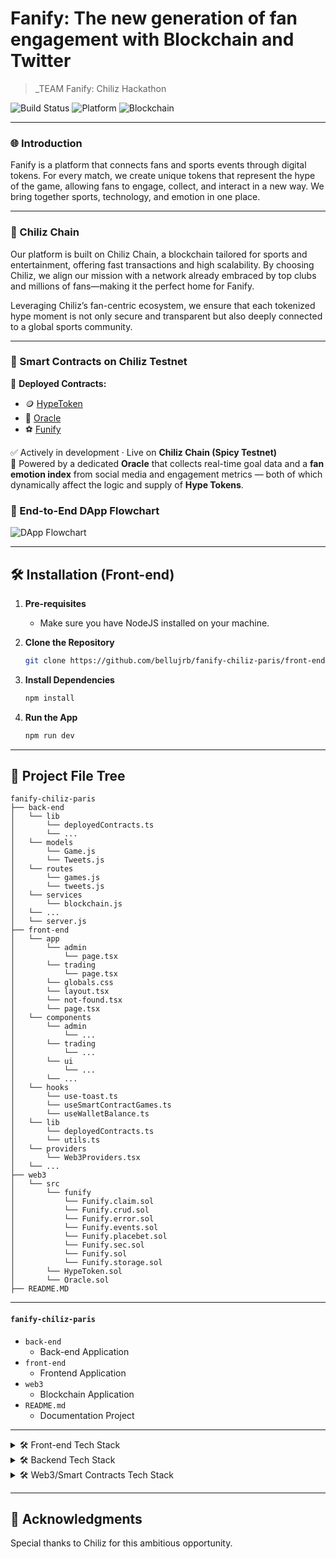 # Fanify: The new generation of fan engagement with Blockchain and Twitter

> _TEAM Fanify: Chiliz Hackathon 

![Build Status](https://img.shields.io/badge/Build-Passing-brightgreen)
![Platform](https://img.shields.io/badge/Platform-Web-blue)
![Blockchain](https://img.shields.io/badge/Blockchain-Chiliz-red)

---

### 🌐 Introduction

Fanify is a platform that connects fans and sports events through digital tokens. For every match, we create unique tokens that represent the hype of the game, allowing fans to engage, collect, and interact in a new way. We bring together sports, technology, and emotion in one place.

---

### 🔴 Chiliz Chain

Our platform is built on Chiliz Chain, a blockchain tailored for sports and entertainment, offering fast transactions and high scalability. By choosing Chiliz, we align our mission with a network already embraced by top clubs and millions of fans—making it the perfect home for Fanify.

Leveraging Chiliz’s fan-centric ecosystem, we ensure that each tokenized hype moment is not only secure and transparent but also deeply connected to a global sports community.

--- 

### 🔗 Smart Contracts on Chiliz Testnet

📄 **Deployed Contracts:**  
- 🪙 [HypeToken](https://spicy-explorer.chiliz.com/address/0xe5d5d20b1b3757bee7bf7d61a5004106e4d32139)  
- 📡 [Oracle](https://spicy-explorer.chiliz.com/address/0x034faeae891f47a2714eb1e4bfba7525a606dcc5)  
- ⚽ [Funify](https://spicy-explorer.chiliz.com/address/0xdb51e8f0ceae0d0743e3135fcb1f0f077b0f3d04)

✅ Actively in development · Live on **Chiliz Chain (Spicy Testnet)**  
🔐 Powered by a dedicated **Oracle** that collects real-time goal data and a **fan emotion index** from social media and engagement metrics — both of which dynamically affect the logic and supply of **Hype Tokens**.

### 🔁 End-to-End DApp Flowchart

![DApp Flowchart](https://github.com/user-attachments/assets/702c19d9-dc39-4f37-90fd-d43de226ca42)

---

## 🛠 Installation (Front-end)

1. **Pre-requisites**
    - Make sure you have NodeJS installed on your machine.

2. **Clone the Repository**

    ```bash
    git clone https://github.com/bellujrb/fanify-chiliz-paris/front-end
    ```

3. **Install Dependencies**

    ```bash
    npm install
    ```

4. **Run the App**

    ```bash
    npm run dev
    ```

---

## 📂 Project File Tree
    
```
fanify-chiliz-paris
├── back-end
│   └── lib
│       └── deployedContracts.ts
│       └── ...
│   └── models
│       └── Game.js
│       └── Tweets.js
│   └── routes
│       └── games.js
│       └── tweets.js
│   └── services
│       └── blockchain.js
│   └── ...
│   └── server.js
├── front-end
│   └── app
│       └── admin
│           └── page.tsx
│       └── trading
│           └── page.tsx
│       └── globals.css
│       └── layout.tsx
│       └── not-found.tsx
│       └── page.tsx
│   └── components
│       └── admin
│           └── ...
│       └── trading
│           └── ...
│       └── ui
│           └── ...
│       └── ...
│   └── hooks
│       └── use-toast.ts
│       └── useSmartContractGames.ts
│       └── useWalletBalance.ts
│   └── lib
│       └── deployedContracts.ts
│       └── utils.ts
│   └── providers
│       └── Web3Providers.tsx
│   └── ...
├── web3
│   └── src
│       └── funify
│           └── Funify.claim.sol
│           └── Funify.crud.sol
│           └── Funify.error.sol
│           └── Funify.events.sol
│           └── Funify.placebet.sol
│           └── Funify.sec.sol
│           └── Funify.sol
│           └── Funify.storage.sol
│       └── HypeToken.sol
│       └── Oracle.sol
├── README.MD
```
---

#### `fanify-chiliz-paris`

- `back-end`
    - Back-end Application
- `front-end`
    - Frontend Application
- `web3`
    - Blockchain Application
- `README.md`
    - Documentation Project

---

<details>
  <summary>🛠 Front-end Tech Stack</summary>

### Design Patterns
- **Component Pattern**: Reusable component structure, organized under `/components`.
- **Modal/Dialog Pattern**: Use of modals and dialogs, such as `WalletConnectionModal.tsx` and components in `/components/ui/dialog.tsx`.
- **Layout Pattern**: Utilizes Next.js App Router for global and specific layouts (`/app/layout.tsx`).
- **Hooks Pattern**: Custom hooks for reusable logic, like `useSmartContractGames`, `useWalletBalance`, `use-toast`.
- **Separation of Concerns**: Clear separation between business logic (`/hooks`, `/lib`), presentation (`/components`), and routing/pages (`/app`).

### External Packages

#### Core
- `next`
- `react`
- `react-dom`
- `typescript`

#### UI & Styling
- `@radix-ui/react-*` (accordion, alert-dialog, aspect-ratio, avatar, checkbox, collapsible, context-menu, dialog, dropdown-menu, hover-card, icons, label, menubar, navigation-menu, popover, progress, radio-group, scroll-area, select, separator, slider, slot, switch, tabs, toast, toggle, toggle-group, tooltip)
- `tailwindcss`
- `tailwindcss-animate`
- `tailwind-merge`
- `class-variance-authority`
- `clsx`
- `lucide-react`
- `framer-motion`
- `cmdk`
- `vaul`
- `embla-carousel-react`
- `recharts`
- `react-resizable-panels`
- `input-otp`
- `react-day-picker`
- `date-fns`

#### Forms & Validation
- `react-hook-form`
- `@hookform/resolvers`
- `zod`

#### Theming
- `next-themes`

#### Notifications
- `sonner`

#### Web3 & Wallets
- `ethers`
- `wagmi`
- `@rainbow-me/rainbowkit`
- `@reown/walletkit`
- `@walletconnect/core`
- `viem`

#### Data Fetching & State
- `@tanstack/react-query`
- React hooks and custom hooks (no Redux/MobX)

#### Utilities
- Utility functions in `/lib/utils.ts`
- `caniuse-lite`
- `encoding`
- `autoprefixer`
- `postcss`

#### Types
- `@types/node`
- `@types/react`
- `@types/react-dom`

#### Linting & Dev Tools
- `eslint`
- `eslint-config-next`
- `pino-pretty`

### Architecture
- **Next.js 14+** with App Router (`/app`), leveraging layouts, server components, and nested routes.
- **Component-based**: Clear organization in `/components`, with subfolders for specific domains (e.g., `/components/trading`, `/components/admin`).
- **Hooks**: Business logic and Web3 integration isolated in custom hooks (`/hooks`).
- **Type Safety**: Extensive use of TypeScript and global types in `/types`.
- **Styling**: Tailwind CSS with custom configuration (`tailwind.config.ts`), plus Radix UI components.
- **Assets**: Static images and files in `/public`.
- **Providers**: Global contexts and providers in `/providers` (e.g., `Web3Providers.tsx`).

### Other Conventions
- **Atomic Design**: UI components organized atomically (e.g., `/components/ui/`).
- **Accessibility**: Use of accessible components from Radix UI.
- **Responsiveness**: Responsive layouts with Tailwind CSS.
- **Import Best Practices**: Use of aliases (`@/components`, `@/hooks`, etc.) for easier imports.

</details>

<details>
  <summary>🛠 Backend Tech Stack</summary>

### Design Patterns
- **MVC Pattern**: Clear separation using Models (`/models`), Routes (`/routes`), and Controllers/Services (`/services`).
- **Service Layer**: Business logic and blockchain integration are abstracted into service files (e.g., `/services/blockchain.js`).
- **Routing Pattern**: RESTful API routes organized in `/routes` (e.g., `games.js`, `tweets.js`).

### External Packages

#### Core
- `express`

#### Blockchain/Web3
- `ethers`

#### Utilities
- `dotenv` (for environment variable management)

#### Dev Tools
- `nodemon` (for development auto-reload)

### Architecture
- **Express.js** server (`server.js`) as the main entry point.
- **REST API**: Endpoints defined in `/routes` for different resources (e.g., games, tweets).
- **Models**: Data models in `/models` (e.g., `Game.js`, `Tweet.js`).
- **Services**: Business logic and blockchain interaction in `/services`.
- **Config/Lib**: Shared configuration and deployed contract addresses in `/lib`.

### Other Conventions
- **Environment Variables**: Managed via `.env` and loaded with `dotenv`.
- **Separation of Concerns**: Logic split between routes, services, and models for maintainability.
- **Modular Structure**: Each domain (games, tweets, blockchain) has its own route, model, and service as needed.

</details>

<details>
  <summary>🛠 Web3/Smart Contracts Tech Stack</summary>

### Design Patterns
- **Modular Contract Structure**: Smart contracts are split by responsibility (e.g., `Funify.sol`, `HypeToken.sol`, `Oracle.sol`, and modularized files in `funify/`).
- **Script Pattern**: Deployment and utility scripts are separated in `/script` and as shell scripts for different networks.
- **Testing Pattern**: Test contracts and scenarios are organized under `/test`.

### Tooling & External Packages

#### Smart Contract Development
- **Foundry**:  
  - Used for compiling, testing, and deploying smart contracts (`foundry.toml`, `forge-std` in `/lib`).
- **Solady**:  
  - Utility and base contracts for Solidity, included as a submodule in `/lib/solady`.
- **Remappings**:  
  - Custom import remappings managed in `remappings.txt`.

#### Scripting & Automation
- **Python**:  
  - Deployment and simulation scripts (`deploy.py`, `simulator.py`).
- **Shell Scripts**:  
  - Network-specific deployment scripts (`local.deploy.sh`, `mainnet.deploy.sh`, `testnet.deploy.sh`).

#### Testing
- **Foundry Test Suite**:  
  - Solidity-based tests in `/test` and scenario-based tests in `/test/scenarios/`.

#### Utilities & Config
- **Broadcasts**:  
  - Deployment logs and artifacts in `/broadcast`.
- **Cache/Out**:  
  - Build artifacts and cache for Foundry.
- **.gitmodules**:  
  - Manages external submodules (e.g., Solady, forge-std).

### Architecture
- **Contracts**:  
  - Main contracts in `/src` (e.g., `Funify.sol`, `HypeToken.sol`, `Oracle.sol`).
  - Modularized contract logic in `/src/funify/`.
- **Scripts**:  
  - Deployment and utility scripts in `/script` and as Python/shell scripts at the root.
- **Testing**:  
  - Unit and scenario tests in `/test`.
- **Libs**:  
  - External libraries and standards in `/lib` (e.g., `forge-std`, `solady`).

### Other Conventions
- **Network Agnostic**:  
  - Deployment scripts and remappings support multiple networks (local, testnet, mainnet).
- **Open Source Standards**:  
  - Uses widely adopted libraries (Solady, forge-std) for reliability and security.
- **Documentation**:  
  - Project and contract documentation in `README.md` files.

</details>

---

## 🙏 Acknowledgments

Special thanks to Chiliz for this ambitious opportunity.

